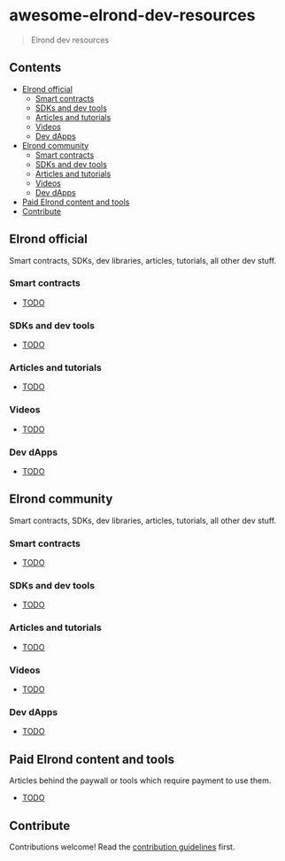 # awesome-elrond-dev-resources

> Elrond dev resources

## Contents

- [Elrond official](#elrond-official)
  - [Smart contracts](#smart-contracts)
  - [SDKs and dev tools](#sdks-and-dev-tools)
  - [Articles and tutorials](#articles-and-tutorials)
  - [Videos](#videos)
  - [Dev dApps](#dev-dapps)
- [Elrond community](#elrond-community)
  - [Smart contracts](#smart-contracts-1)
  - [SDKs and dev tools](#sdks-and-dev-tools-1)
  - [Articles and tutorials](#articles-and-tutorials-1)
  - [Videos](#videos-1)
  - [Dev dApps](#dev-dapps-1)
- [Paid Elrond content and tools](#paid-elrond-content-and-tools)
- [Contribute](#contribute)

## Elrond official

Smart contracts, SDKs, dev libraries, articles, tutorials, all other dev stuff.

### Smart contracts

- [TODO]()

### SDKs and dev tools

- [TODO]()

### Articles and tutorials

- [TODO]()

### Videos

- [TODO]()

### Dev dApps

- [TODO]()

## Elrond community

Smart contracts, SDKs, dev libraries, articles, tutorials, all other dev stuff.

### Smart contracts

- [TODO]()

### SDKs and dev tools

- [TODO]()

### Articles and tutorials

- [TODO]()

### Videos

- [TODO]()

### Dev dApps

- [TODO]()

## Paid Elrond content and tools

Articles behind the paywall or tools which require payment to use them.

- [TODO]()

## Contribute

Contributions welcome! Read the [contribution guidelines](contributing.md) first.
